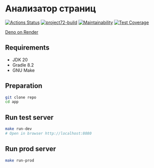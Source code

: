 # Анализатор страниц

[![Actions Status](https://github.com/4l3xT4lk3r/java-project-72/workflows/hexlet-check/badge.svg)](https://github.com/4l3xT4lk3r/java-project-72/actions)
[![project72-build](https://github.com/4l3xT4lk3r/java-project-72/actions/workflows/project72-build.yml/badge.svg)](https://github.com/4l3xT4lk3r/java-project-72/actions)
[![Maintainability](https://api.codeclimate.com/v1/badges/170b31e5c042efef6da1/maintainability)](https://codeclimate.com/github/4l3xT4lk3r/java-project-72/maintainability)
[![Test Coverage](https://api.codeclimate.com/v1/badges/170b31e5c042efef6da1/test_coverage)](https://codeclimate.com/github/4l3xT4lk3r/java-project-72/test_coverage)  

[Deno on Render](https://page-analyzer-6gcp.onrender.com/)

## Requirements

* JDK 20
* Gradle 8.2
* GNU Make

## Preparation

```bash
git clone repo
cd app
```

## Run test server

```bash
make run-dev
# Open in browser http://localhost:8080
```

## Run prod server

```bash
make run-prod
```
